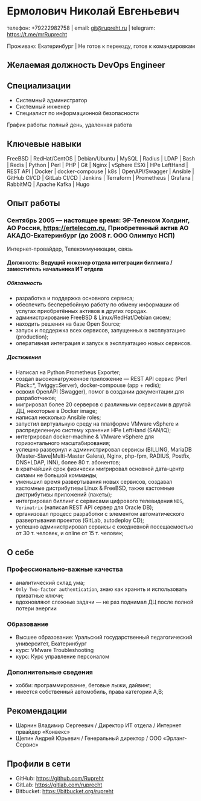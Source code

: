 # Ермолович Николай Евгеньевич

телефон: +79222982758 | email: git@rupreht.ru | telegram: https://t.me/mrRuprecht

Проживаю: Екатеринбург | Не готов к переезду, готов к командировкам

## Желаемая должность DevOps Engineer

## Специализации

- Системный администратор
- Системный инженер
- Специалист по информационной безопасности

График работы: полный день, удаленная работа

## Ключевые навыки

  FreeBSD
| RedHat/CentOS
| Debian/Ubuntu
| MySQL
| Radius
| LDAP
| Bash
| Redis
| Python
| Perl
| PHP
| Git
| Nginx
| vSphere ESXi
| HPe LeftHand
| REST API
| Docker
| docker-compouse
| k8s
| OpenAPI/Swagger
| Ansible
| GitHub CI/CD
| GitLab CI/CD
| Jenkins
| Terraform
| Prometheus
| Grafana
| RabbitMQ
| Apache Kafka
| Hugo

## Опыт работы

### Сентябрь 2005 — настоящее время: ЭР-Телеком Холдинг, АО Россия, https://ertelecom.ru, Приобретенный актив АО АКАДО-Екатеринбург (до 2008 г. ООО Олимпус НСП)

Интернет-провайдер, Телекоммуникации, связь

#### Должность: Ведущий инженер отдела интеграции биллинга / заместитель начальника ИТ отдела

##### Обязанность

- разработка и поддержка основного сервиса;
- обеспечить бесперебойную работу по обмену информации об услугах приобретённых активов в других городах.
- администрирование FreeBSD & Linux/RedHat/Debian сисем;
- находить решения на базе Open Source;
- запуск и поддержка всех сервисов, запущенных в эксплуатацию (production);
- оперативная интеграция и запуск в эксплуатацию новых сервисов.

##### Достижения

- Написал на Python Prometheus Exporter;
- создал высоконагруженное приложение — REST API сервис (Perl Plack::*, Twiggy::Server), docker-compouse (app + redis);
- освоил OpenAPI (Swagger), помог в создании документации для разработчиков;
- мигрировал более 20 серверов с различными сервисами в другой ДЦ, некоторые в Docker image;
- написал несколько Ansible roles;
- запустил виртуальную среду на платформе VMware vSphere и распределенную систему хранения HPe LeftHand (SAN/iQ);
- интегрировал docker-machine & VMware vSphere для горизонтального масштабирования;
- успешно развернул и администрировал сервисы (BILLING, MariaDB (Master-Slave|Multi-Master Galera), Nginx, php-fpm, RADIUS, Postfix, DNS+LDAP, INN), более 80 т. абонентов;
- в кратчайший срок физически мигрировал основной дата-центр силами не большой комманды;
- уменьшил время развертывания новых сервисов, создавал кастомные дистрибутивы Linux & FreeBSD, также кастомные дистрибутивы приложений (пакеты);
- интегрировал биллинг с сервисами цифрового телевидения `NDS`, `Verimatrix` (написал REST API сервер для Oracle DB);
- организовал процесс разработки с элементом автоматического развертывания проектов (GitLab, autodeploy CD);
- успешно администрировал сервисы с ежедневной посещаемостью от 30 т. человек, и online от 15 т. человек;

## О себе

### Профессионально-важные качества

- аналитический склад ума;
- `Only Two-factor authentication`, знаю как хранить и использовать приватные ключи;
- вдохновляют сложные задачи — не раз поднимал ДЦ после полной потери энергии

### Образование

- Высшее образование: Уральский государственный педагогический университет, Екатеринбург
- курс: VMware Troubleshooting
- курс: Курс управление персоналом

### Дополнительные сведения

- хобби: программирование, беговые лыжи, дайвинг;
- имеется собственный автомобиль, права категории A,B;

## Рекомендации

- Шарнин Владимир Сергеевич / Директор ИТ отдела / Интернет првайдер «Конвекс»
- Щепин Андрей Юрьевич / Генеральный директор / ООО «Эрланг-Сервис»

## Профили в сети

- GitHub: https://github.com/Rupreht
- GitLab: https://gitlab.com/ruprecht
- Bitbucket: https://bitbucket.org/rupreht
